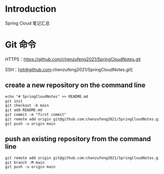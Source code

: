 # Introduction

Spring Cloud 笔记汇总

# Git 命令

HTTPS：https://github.com/chenzufeng2021/SpringCloudNotes.git

SSH：[git@github.com:chenzufeng2021/SpringCloudNotes.git]

## create a new repository on the command line

```markdown
echo "# SpringCloudNotes" >> README.md
git init
git checkout -b main
git add README.md
git commit -m "first commit"
git remote add origin git@github.com:chenzufeng2021/SpringCloudNotes.git
git push -u origin main
```

## push an existing repository from the command line

```markdown
git remote add origin git@github.com:chenzufeng2021/SpringCloudNotes.git
git branch -M main
git push -u origin main
```

